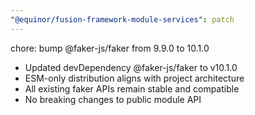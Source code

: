 ```yaml
---
"@equinor/fusion-framework-module-services": patch
---
```


chore: bump @faker-js/faker from 9.9.0 to 10.1.0

- Updated devDependency @faker-js/faker to v10.1.0
- ESM-only distribution aligns with project architecture
- All existing faker APIs remain stable and compatible
- No breaking changes to public module API
